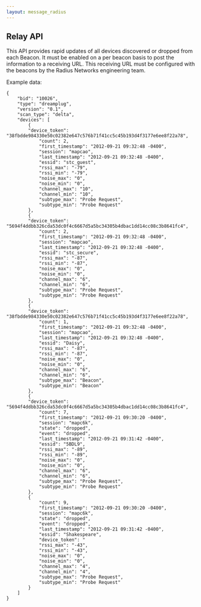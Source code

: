 ```yaml
---
layout: message_radius
---
```


## Relay API

This API provides rapid updates of all devices discovered or dropped from each Beacon.  It must be enabled on a per beacon basis to post the information to a receiving URL.  This receiving URL must be configured with the beacons by the Radius Networks engineering team.

Example data:

    {
        "bid": "10026",
        "type": "dreamplug",
        "version": "0.1",
        "scan_type": "delta",
        "devices": [
            {
	        "device_token": "38fbdde984330e50c02382e647c576b71f41cc5c45b193d4f3177e6ee8f22a78",
                "count": 2,
                "first_timestamp": "2012-09-21 09:32:48 -0400",
                "session": "mapcao",
                "last_timestamp": "2012-09-21 09:32:48 -0400",
                "essid": "stc_guest",
                "rssi_max": "-79",
                "rssi_min": "-79",
                "noise_max": "0",
                "noise_min": "0",
                "channel_max": "10",
                "channel_min": "10",
                "subtype_max": "Probe Request",
                "subtype_min": "Probe Request"
            },
            {
	        "device_token": "5694f4ddbb326cda53dc0f4c6667d5a5bc34305b4dbac1dd14cc08c3b8641fc4",
                "count": 2,
                "first_timestamp": "2012-09-21 09:32:48 -0400",
                "session": "mapcao",
                "last_timestamp": "2012-09-21 09:32:48 -0400",
                "essid": "stc_secure",
                "rssi_max": "-87",
                "rssi_min": "-87",
                "noise_max": "0",
                "noise_min": "0",
                "channel_max": "6",
                "channel_min": "6",
                "subtype_max": "Probe Request",
                "subtype_min": "Probe Request"
            },
            {
	        "device_token": "38fbdde984330e50c02382e647c576b71f41cc5c45b193d4f3177e6ee8f22a78",
                "count": 1,
                "first_timestamp": "2012-09-21 09:32:48 -0400",
                "session": "mapcao",
                "last_timestamp": "2012-09-21 09:32:48 -0400",
                "essid": "Daisy",
                "rssi_max": "-87",
                "rssi_min": "-87",
                "noise_max": "0",
                "noise_min": "0",
                "channel_max": "6",
                "channel_min": "6",
                "subtype_max": "Beacon",
                "subtype_min": "Beacon"
            },
            {
	        "device_token": "5694f4ddbb326cda53dc0f4c6667d5a5bc34305b4dbac1dd14cc08c3b8641fc4",
                "count": 7,
                "first_timestamp": "2012-09-21 09:30:20 -0400",
                "session": "mapc6k",
                "state": "dropped",
                "event": "dropped",
                "last_timestamp": "2012-09-21 09:31:42 -0400",
                "essid": "5BDL9",
                "rssi_max": "-89",
                "rssi_min": "-89",
                "noise_max": "0",
                "noise_min": "0",
                "channel_max": "6",
                "channel_min": "6",
                "subtype_max": "Probe Request",
                "subtype_min": "Probe Request"
            },
            {
                "count": 9,
                "first_timestamp": "2012-09-21 09:30:20 -0400",
                "session": "mapc6k",
                "state": "dropped",
                "event": "dropped",
                "last_timestamp": "2012-09-21 09:31:42 -0400",
                "essid": "Shakespeare",
                "device_token": "
                "rssi_max": "-43",
                "rssi_min": "-43",
                "noise_max": "0",
                "noise_min": "0",
                "channel_max": "4",
                "channel_min": "4",
                "subtype_max": "Probe Request",
                "subtype_min": "Probe Request"
            }
        ]
    }
